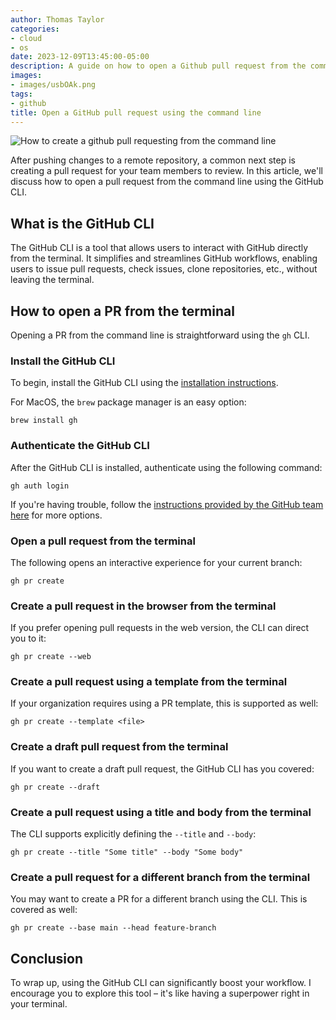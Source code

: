 ```yaml
---
author: Thomas Taylor
categories:
- cloud
- os
date: 2023-12-09T13:45:00-05:00
description: A guide on how to open a Github pull request from the command line
images:
- images/usbOAk.png
tags:
- github
title: Open a GitHub pull request using the command line
---
```


![How to create a github pull requesting from the command line](images/usbOAk.png)

After pushing changes to a remote repository, a common next step is creating a pull request for your team members to review. In this article, we'll discuss how to open a pull request from the command line using the GitHub CLI.

## What is the GitHub CLI

The GitHub CLI is a tool that allows users to interact with GitHub directly from the terminal. It simplifies and streamlines GitHub workflows, enabling users to issue pull requests, check issues, clone repositories, etc., without leaving the terminal.

## How to open a PR from the terminal

Opening a PR from the command line is straightforward using the `gh` CLI.

### Install the GitHub CLI

To begin, install the GitHub CLI using the [installation instructions][1].

For MacOS, the `brew` package manager is an easy option:

```shell
brew install gh
```

### Authenticate the GitHub CLI

After the GitHub CLI is installed, authenticate using the following command:

```shell
gh auth login
```

If you're having trouble, follow the [instructions provided by the GitHub team here][2] for more options.

### Open a pull request from the terminal

The following opens an interactive experience for your current branch:

```shell
gh pr create
```

### Create a pull request in the browser from the terminal

If you prefer opening pull requests in the web version, the CLI can direct you to it:

```shell
gh pr create --web
```

### Create a pull request using a template from the terminal

If your organization requires using a PR template, this is supported as well:

```shell
gh pr create --template <file>
```

### Create a draft pull request from the terminal

If you want to create a draft pull request, the GitHub CLI has you covered:

```shell
gh pr create --draft
```

### Create a pull request using a title and body from the terminal

The CLI supports explicitly defining the `--title` and `--body`:

```shell
gh pr create --title "Some title" --body "Some body"
```

### Create a pull request for a different branch from the terminal

You may want to create a PR for a different branch using the CLI. This is covered as well:

```shell
gh pr create --base main --head feature-branch
```

## Conclusion

To wrap up, using the GitHub CLI can significantly boost your workflow. I encourage you to explore this tool – it's like having a superpower right in your terminal.

[1]: https://github.com/cli/cli#installation
[2]: https://cli.github.com/manual/gh_auth_login

